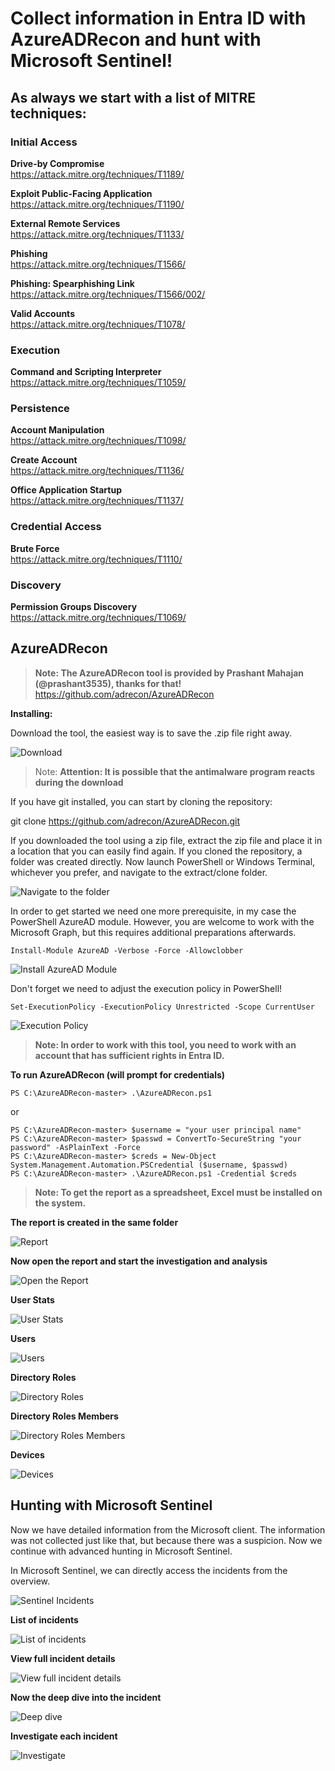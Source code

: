 # Collect information in Entra ID with AzureADRecon and hunt with Microsoft Sentinel!

## As always we start with a list of MITRE techniques:

### Initial Access

**Drive-by Compromise**  
https://attack.mitre.org/techniques/T1189/

**Exploit Public-Facing Application**  
https://attack.mitre.org/techniques/T1190/

**External Remote Services**  
https://attack.mitre.org/techniques/T1133/

**Phishing**  
https://attack.mitre.org/techniques/T1566/

**Phishing: Spearphishing Link**  
https://attack.mitre.org/techniques/T1566/002/

**Valid Accounts**  
https://attack.mitre.org/techniques/T1078/

### Execution

**Command and Scripting Interpreter**  
https://attack.mitre.org/techniques/T1059/

### Persistence

**Account Manipulation**  
https://attack.mitre.org/techniques/T1098/

**Create Account**  
https://attack.mitre.org/techniques/T1136/

**Office Application Startup**  
https://attack.mitre.org/techniques/T1137/

### Credential Access

**Brute Force**  
https://attack.mitre.org/techniques/T1110/

### Discovery

**Permission Groups Discovery**  
https://attack.mitre.org/techniques/T1069/

## AzureADRecon

> **Note: The AzureADRecon tool is provided by Prashant Mahajan (@prashant3535), thanks for that!**  
https://github.com/adrecon/AzureADRecon

**Installing:** 

Download the tool, the easiest way is to save the .zip file right away.  

<img src="/Azure_Active_Directory/Images/aad_0.png" alt="Download">

> Note: **Attention: It is possible that the antimalware program reacts during the download**  

If you have git installed, you can start by cloning the repository:  

git clone https://github.com/adrecon/AzureADRecon.git

If you downloaded the tool using a zip file, extract the zip file and place it in a location that you can easily find again. If you cloned the repository, a folder was created directly.
Now launch PowerShell or Windows Terminal, whichever you prefer, and navigate to the extract/clone folder.

<img src="/Azure_Active_Directory/Images/wt_1.png" alt="Navigate to the folder">

In order to get started we need one more prerequisite, in my case the PowerShell AzureAD module. However, you are welcome to work with the Microsoft Graph, but this requires additional preparations afterwards.

```
Install-Module AzureAD -Verbose -Force -Allowclobber
```

<img src="/Azure_Active_Directory/Images/wt_2.png" alt="Install AzureAD Module">

Don't forget we need to adjust the execution policy in PowerShell!

```
Set-ExecutionPolicy -ExecutionPolicy Unrestricted -Scope CurrentUser
```

<img src="/Azure_Active_Directory/Images/wt_3.png" alt="Execution Policy">

> **Note: In order to work with this tool, you need to work with an account that has sufficient rights in Entra ID.**  

**To run AzureADRecon (will prompt for credentials)**  

```
PS C:\AzureADRecon-master> .\AzureADRecon.ps1
```

or

```
PS C:\AzureADRecon-master> $username = "your user principal name"
PS C:\AzureADRecon-master> $passwd = ConvertTo-SecureString "your password" -AsPlainText -Force
PS C:\AzureADRecon-master> $creds = New-Object System.Management.Automation.PSCredential ($username, $passwd)
PS C:\AzureADRecon-master> .\AzureADRecon.ps1 -Credential $creds
```

> **Note: To get the report as a spreadsheet, Excel must be installed on the system.**  

**The report is created in the same folder**  

<img src="/Azure_Active_Directory/Images/wt_4.png" alt="Report">

**Now open the report and start the investigation and analysis**  

<img src="/Azure_Active_Directory/Images/aad_1.png" alt="Open the Report">

**User Stats**

<img src="/Azure_Active_Directory/Images/aad_2.png" alt="User Stats">

**Users**  

<img src="/Azure_Active_Directory/Images/aad_3.png" alt="Users">

**Directory Roles**  

<img src="/Azure_Active_Directory/Images/aad_4.png" alt="Directory Roles">

**Directory Roles Members**  

<img src="/Azure_Active_Directory/Images/aad_5.png" alt="Directory Roles Members">

**Devices**  

<img src="/Azure_Active_Directory/Images/aad_6.png" alt="Devices">

## Hunting with Microsoft Sentinel

Now we have detailed information from the Microsoft client. The information was not collected just like that, but because there was a suspicion. Now we continue with advanced hunting in Microsoft Sentinel.

In Microsoft Sentinel, we can directly access the incidents from the overview.

<img src="/Azure_Active_Directory/Images/sen_1.png" alt="Sentinel Incidents">

**List of incidents**

<img src="/Azure_Active_Directory/Images/sen_2.png" alt="List of incidents">

**View full incident details**

<img src="/Azure_Active_Directory/Images/sen_3.png" alt="View full incident details">

**Now the deep dive into the incident**

<img src="/Azure_Active_Directory/Images/sen_4.png" alt="Deep dive">

**Investigate each incident**

<img src="/Azure_Active_Directory/Images/sen_5.png" alt="Investigate">